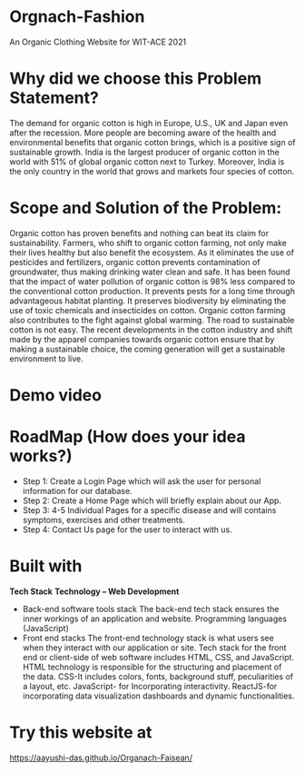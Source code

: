 # Orgnach-Fashion
An Organic Clothing Website for WIT-ACE 2021

# Why did we choose this Problem Statement?
The demand for organic cotton is high in Europe, U.S., UK and Japan even after the recession. More people are becoming aware of the health and environmental benefits that organic cotton brings, which is a positive sign of sustainable growth. India is the largest producer of organic cotton in the world with 51% of global organic cotton next to Turkey. Moreover, India is the only country in the world that grows and markets four species of cotton.

# Scope and Solution of the Problem:
Organic cotton has proven benefits and nothing can beat its claim for sustainability. Farmers, who shift to organic cotton farming, not only make their lives healthy but also benefit the ecosystem. As it eliminates the use of pesticides and fertilizers, organic cotton prevents contamination of groundwater, thus making drinking water clean and safe. It has been found that the impact of water pollution of organic cotton is 98% less compared to the conventional cotton production. It prevents pests for a long time through advantageous habitat planting. It preserves biodiversity by eliminating the use of toxic chemicals and insecticides on cotton. Organic cotton farming also contributes to the fight against global warming. 
The road to sustainable cotton is not easy. The recent developments in the cotton industry and shift made by the apparel companies towards organic cotton ensure that by making a sustainable choice, the coming generation will get a sustainable environment to live. 

# Demo video


# RoadMap (How does your idea works?)
* Step 1: Create a Login Page which will ask the user for personal information for our database. 
* Step 2: Create a Home Page which will briefly explain about our App.
* Step 3: 4-5 Individual Pages for a specific disease and will contains symptoms, exercises and other treatments. 
* Step 4: Contact Us page for the user to interact with us. 


# Built with
**Tech Stack** 
**Technology – Web Development**
* Back-end software tools stack 
The back-end tech stack ensures the inner workings of an application and website. 
Programming languages (JavaScript) 
* Front end stacks 
The front-end technology stack is what users see when they interact with our application or site. 
Tech stack for the front end or client-side of web software includes HTML, CSS, and JavaScript. 
HTML technology is responsible for the structuring and placement of the data. 
CSS-It includes colors, fonts, background stuff, peculiarities of a layout, etc. 
JavaScript- for Incorporating interactivity. 
ReactJS-for incorporating data visualization dashboards and dynamic functionalities.


# Try this website at
https://aayushi-das.github.io/Organach-Faisean/
